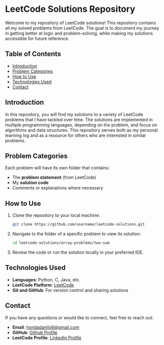 # LeetCode Solutions Repository

Welcome to my repository of LeetCode solutions! This repository contains all my solved problems from LeetCode. The goal is to document my journey in getting better at logic and problem-solving, while making my solutions accessible for future reference.

## Table of Contents

- [Introduction](#introduction)
- [Problem Categories](#problem-categories)
- [How to Use](#how-to-use)
- [Technologies Used](#technologies-used)
- [Contact](#contact)

## Introduction

In this repository, you will find my solutions to a variety of LeetCode problems that I have tackled over time. The solutions are implemented in multiple programming languages, depending on the problem, and focus on algorithms and data structures. This repository serves both as my personal learning log and as a resource for others who are interested in similar problems.

## Problem Categories

Each problem will have its own folder that contains:

- The **problem statement** (from LeetCode)
- My **solution code**
- Comments or explanations where necessary

## How to Use

1. Clone the repository to your local machine:
   ```bash
   git clone https://github.com/username/leetcode-solutions.git
   
2. Navigate to the folder of a specific problem to view its solution:
   ```bash
   cd leetcode-solutions/array-problems/two-sum

3. Review the code or run the solution locally in your preferred IDE.

## Technologies Used

- **Languages**: Python, C, Java, etc.
- **LeetCode Platform**: [LeetCode](https://leetcode.com/)
- **Git and GitHub**: For version control and sharing solutions

## Contact

If you have any questions or would like to connect, feel free to reach out:

- **Email**: hondadanilo6@gmail.com
- **GitHub**: [Github Profile](https://github.com/DaniloHonda)
- **LeetCode Profile**: [Linkedin Profile](https://www.linkedin.com/in/danilohonda/)
